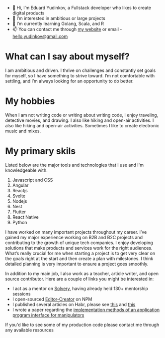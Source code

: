- 👋 Hi, I’m Eduard Yudinkov, a Fullstack developer who likes to create digital products
- 👀 I’m interested in ambitious or large projects
- 🌱 I’m currently learning Golang, Scala, and R
- 📫 You can contact me through [my website](https://yudinkov.dev/) or email - hello.yudinkov@gmail.com

# What can I say about myself?

I am ambitious and driven. I thrive on challenges and constantly set goals for myself, so I have something to strive toward. I’m not comfortable with settling, and I’m always looking for an opportunity to do better.

# My hobbies

When I am not writing code or writing about writing code, I enjoy traveling, detective movies, and drawing. I also like hiking and open-air activities. I also like hiking and open-air activities. Sometimes I like to create electronic music and mixes.

# My primary skils

Listed below are the major tools and technologies that I use and I'm knowledgeable with.

1. Javascript and CSS
2. Angular
3. Reactjs
4. Svelte
5. Nodejs
6. Nest
7. Flutter
8. React Native
9. Python

I have worked on many important projects throughout my career. I’ve gained my major experience working on B2B and B2C projects and contributing to the growth of unique tech companies. I enjoy developing solutions that make products and services work for the right audiences. What’s really crucial for me when starting a project is to get very clear on the goals right at the start and then create a plan with milestones. I think detailed planning is very important to ensure a project goes smoothly.

In addition to my main job, I also work as a teacher, article writer, and open source
contributor. Here are a couple of links you might be interested in:

- I act as a mentor on [Solvery](https://solvery.io/ru/mentor/anstertum), having already held 130+ mentorship sessions
- I open-sourced [Editor-Creator](https://www.npmjs.com/package/editor-creator) on NPM
- I published several articles on Habr, please see [this](https://habr.com/ru/post/599029/) and [this](https://habr.com/ru/post/650175/)
- I wrote a paper regarding the [implementation methods of an application program interface for manipulators](https://www.researchgate.net/publication/334850329_The_Implementation_Method_of_Application_Program_Interface_for_Manipulator_Mitsubishi_RV-2FB)

If you'd like to see some of my production code please contact me through any available resources
